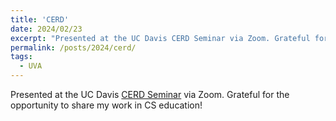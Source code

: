 ```yaml
---
title: 'CERD'
date: 2024/02/23
excerpt: "Presented at the UC Davis CERD Seminar via Zoom. Grateful for the opportunity to share my work in CS education!"
permalink: /posts/2024/cerd/
tags:
  - UVA
---
```


Presented at the UC Davis [CERD Seminar](https://cerd.cs.ucdavis.edu/) via Zoom. Grateful for the opportunity to share my work in CS education!
